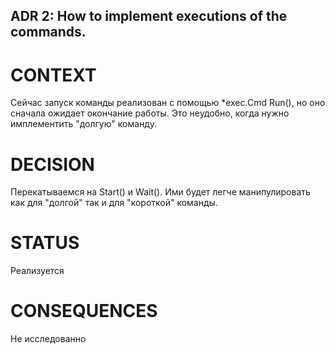 ## ADR 2: How to implement executions of the commands.

# CONTEXT
Сейчас запуск команды реализован с помощью *exec.Cmd Run(), но оно сначала ожидает окончание работы. Это неудобно, когда нужно имплементить "долгую" команду.

# DECISION
Перекатываемся на Start() и Wait(). Ими будет легче манипулировать как для "долгой" так и для "короткой" команды.

# STATUS
Реализуется

# CONSEQUENCES
Не исследованно